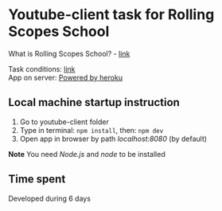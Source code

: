 # Youtube-client task for Rolling Scopes School
What is Rolling Scopes School? - [link](https://rs.school/)

Task conditions: [link](https://github.com/rolling-scopes-school/tasks/blob/2018-Q3/tasks/youtube.md)\
App on server: [Powered by heroku](https://rss-youtube-client.herokuapp.com/)

## Local machine startup instruction

1. Go to youtube-client folder
2. Type in terminal:
  `npm install`,
  then:
  `npm dev`
3. Open app in browser by path _localhost:8080_ (by default)

__Note__ You need _Node.js_ and _node_ to be installed

## Time spent

Developed during 6 days
